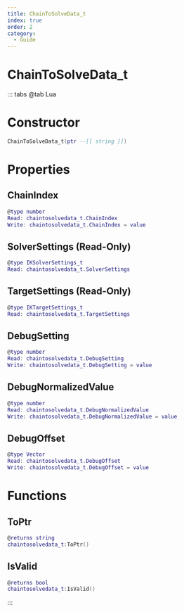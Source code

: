 ```yaml
---
title: ChainToSolveData_t
index: true
order: 2
category:
  - Guide
---
```


# ChainToSolveData_t

::: tabs
@tab Lua
# Constructor
```lua
ChainToSolveData_t(ptr --[[ string ]])
```
# Properties
## ChainIndex 
```lua
@type number
Read: chaintosolvedata_t.ChainIndex
Write: chaintosolvedata_t.ChainIndex = value
```
## SolverSettings (Read-Only)
```lua
@type IKSolverSettings_t
Read: chaintosolvedata_t.SolverSettings
```
## TargetSettings (Read-Only)
```lua
@type IKTargetSettings_t
Read: chaintosolvedata_t.TargetSettings
```
## DebugSetting 
```lua
@type number
Read: chaintosolvedata_t.DebugSetting
Write: chaintosolvedata_t.DebugSetting = value
```
## DebugNormalizedValue 
```lua
@type number
Read: chaintosolvedata_t.DebugNormalizedValue
Write: chaintosolvedata_t.DebugNormalizedValue = value
```
## DebugOffset 
```lua
@type Vector
Read: chaintosolvedata_t.DebugOffset
Write: chaintosolvedata_t.DebugOffset = value
```
# Functions
## ToPtr
```lua
@returns string
chaintosolvedata_t:ToPtr()
```
## IsValid
```lua
@returns bool
chaintosolvedata_t:IsValid()
```

:::